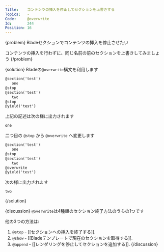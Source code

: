 ```yaml
---
Title:    コンテンツの挿入を停止してセクションを上書きする
Topics:   -
Code:     @overwrite
Id:       244
Position: 16
---
```


{problem}
Bladeセクションでコンテンツの挿入を停止させたい

コンテンツの挿入を行わずに、同じ名前の前のセクションを上書きしてみましょう
{/problem}

{solution}
Bladeの`@overwrite`構文を利用します

```html
@section('test')
   one
@stop
@section('test')
   two
@stop
@yield('test')
```

上記の記述は次の様に出力されます

```html
one
```

二つ目の `@stop` から `@overwrite` へ変更します

```html
@section('test')
   one
@stop
@section('test')
   two
@overwrite
@yield('test')
```

次の様に出力されます

```html
two
```
{/solution}

{discussion}
`@overwrite`は4種類のセクション終了方法のうちの1つです

他の3つの方法は:

1. `@stop` - [[セクションへの挿入を終了する]].
2. `@show` - [[Bladeテンプレートで現在のセクションを取得する]].
3. `@append` - [[レンダリングを停止してセクションを追加する]].
{/discussion}
